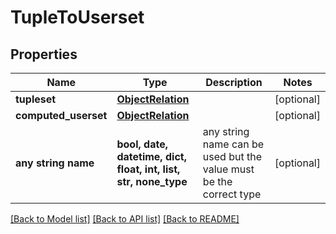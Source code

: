 # TupleToUserset


## Properties
Name | Type | Description | Notes
------------ | ------------- | ------------- | -------------
**tupleset** | [**ObjectRelation**](ObjectRelation.md) |  | [optional] 
**computed_userset** | [**ObjectRelation**](ObjectRelation.md) |  | [optional] 
**any string name** | **bool, date, datetime, dict, float, int, list, str, none_type** | any string name can be used but the value must be the correct type | [optional]

[[Back to Model list]](../README.md#documentation-for-models) [[Back to API list]](../README.md#documentation-for-api-endpoints) [[Back to README]](../README.md)


